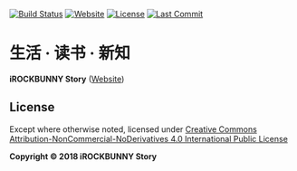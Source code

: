 [![Build Status](https://travis-ci.org/iROCKBUNNY/iRB-Story.svg)](https://travis-ci.org/iROCKBUNNY/iRB-Story)
[![Website](https://img.shields.io/website-up-down-green-red/https/story.irockbunny.com.svg)](https://story.irockbunny.com/)
[![License](https://img.shields.io/badge/license-CC4.0%20BY--NC--ND-orange.svg)](/blob/master/LICENSE)
[![Last Commit](https://img.shields.io/github/last-commit/iROCKBUNNY/iRB-Story.svg)](https://github.com/iROCKBUNNY/iRB-Story/commits/master)

# 生活 · 读书 · 新知
**iROCKBUNNY Story** ([Website](https://story.irockbunny.com))

## License
Except where otherwise noted, licensed under [Creative Commons Attribution-NonCommercial-NoDerivatives 4.0 International Public License](/LICENSE)

**Copyright &copy; 2018 iROCKBUNNY Story**
